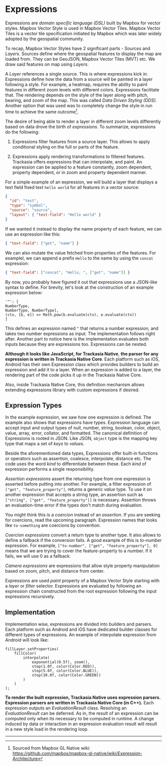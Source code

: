 # Expressions

Expressions are *domain specific language (DSL)* built by Mapbox for
vector styles. Mapbox Vector Style is used in Mapbox Vector Tiles.
Mapbox Vector Tiles is a vector tile specification initiated by Mapbox
which was later widely adopted by the geospatial community.

To recap, Mapbox Vector Styles have 2 significant parts - *Sources* and *Layers*.
Sources define where the geospatial features to display the map are loaded from. 
They can be GeoJSON, Mapbox Vector Tiles (MVT) etc. We draw said features
on map using *Layers*. 

A *Layer* references a single source. This is where expressions kick in. 
Expressions define how the data from a source will be painted in a layer 
following a style. For example, a heatmap, requires the ability to paint 
features in different zoom levels with different colors. Expressions 
facilitate that. The rendering depends on the style of the layer along with 
pitch, bearing, and zoom of the map. This was called *Data Driven Styling (DDS)*. 
Another option that was used was to completely change the style in run time to 
achieve the same outcome[^17].

The desire of being able to render a layer in different zoom levels
differently based on data drove the birth of *expressions*. To
summarize, expressions do the following:

1.  Expressions filter features from a source layer. This allows to
    apply conditional styling on the full or parts of the feature.

2.  Expressions apply rendering transformations to filtered features.
    Trackasia offers expressions that can interpolate, and paint. An
    expression can be applied to a feature constantly, zoom dependent,
    property dependent, or in zoom and property dependent manner.

For a simple example of an expression, we will build a layer that displays
a text field fixed text `hello world` for all features in a vector source:

```json
{
  "id": "test",
  "type": "symbol",
  "source": "source",
  "layout": { "text-field": "Hello world" }
}
```

If we wanted it instead to display the name property of each feature, 
we can use an expression like this:

```json
{ "text-field": ["get", "name"] }
```

We can also mutate the value fetched from properties of the features. For
examplel, we can append a prefix `Hello` to the name by using the `concat`
expression:

```json
{ "text-field": ["concat", "Hello, ", ["get", "name"]] }
```

By now, you probably have figured it out that expressions use a JSON-like 
syntax to define. For brevity, let's look at the construction of an example 
expression below:

```
'^': [
NumberType,
NumberType, NumberType],
(ctx, [b, e]) => Math.pow(b.evaluate(ctx), e.evaluate(ctx))
]
```

This defines an expression named `^` that returns a number
expression, and takes two number expressions as input. The
implementation follows right after. Another part to notice here is the
implementation evaluates both inputs because they are expressions too.
Expressions can be nested.

**Although it looks like JavaScript, for Trackasia Native**, **the
parser for any expression is written in Trackasia Native Core**. Each
platform such as iOS, Android has their own Expression class which
provides builders to build an expression and add it to a layer. When an
expression is added to a layer, the rendering part of the code picks it
up in the Trackasia Native Core.

Also, inside Trackasia Native Core, this definition mechanism allows
extending expressions library with custom expressions if desired.

## Expression Types

In the example expression, we saw how one expression is defined. The
example also shows that expressions have types. Expression language can
accept input and output types of null, number, string, boolean, color,
object, value, array, error, collator, and formatted. The canonical 
definition of Expressions is rooted in JSON. Like JSON, `object` type 
is the mapping key type that maps a set of *keys* to *values*.

Beside the aforementioned data types, Expressions offer built-in functions
or operators such as assertion, coalesce, interpolate, distance etc. 
The code uses the word *kind* to differentiate between these. 
Each *kind* of expression performs a single responsibility.

*Assertion expressions* assert the returning type from one expression is
asserted before putting into another. For example, a filter expression
of `["get", "feature_property"]`, returns a generic *value* type. To
use it on another expression that accepts a string type, an assertion
such as `["string", ["get", "feature_property"]]` is necessary.
Assertion throws an evaluation-time error if the types don't match
during evaluation. 

You might think this is a *coercion* instead of an *assertion*. If you are 
seeking for coercions, read the upcoming paragraph. Expression names 
that looks like `to-something` are coercions by convention.

*Coercion expressions* convert a return type to another type. It also
allows to define a fallback if the conversion fails. A good example of
this is *to-number* expression. For example, `["to-number", ["get",
"feature_property"], 0]` means that we are trying to cover the
feature-property to a number. If it fails, we will use 0 as a fallback.

*Camera expressions* are expressions that allow style property
manipulation based on zoom, pitch, and distance from center.

Expressions are used *paint* property of a Mapbox Vector Style starting
with a *layer* or *filter* selector. Expressions are evaluated by following an
expression chain constructed from the root expression following the
input expressions recursively.

## Implementation

Implementation wise, expressions are divided into builders and parsers.
Each platform such as Android and iOS have dedicated builder classes for
different types of expressions. An example of interpolate expression
from Android will look like:

```
fillLayer.setProperties(
    fillColor(
        interpolate(
            exponential(0.5f), zoom(),
            stop(1.0f, color(Color.RED)),
            stop(5.0f, color(Color.BLUE)),
            stop(10.0f, color(Color.GREEN))
        )
    )
);
```

**To render the built expression, Trackasia Native uses expression
parsers.** **Expression parsers are written in Trackasia Native Core
(in C++).** Each expression outputs an *EvaluationResult* class.
Resolving an *EvaluationResult* can be deferred. As in, the result of an
expression can be computed only when its necessary to be computed in
runtime. A change induced by data or interaction in an expression
evaluation result will result in a new style load in the rendering loop.

___________________

[^17]: Sourced from Mapbox GL Native wiki:
    <https://github.com/mapbox/mapbox-gl-native/wiki/Expression-Architecture>
